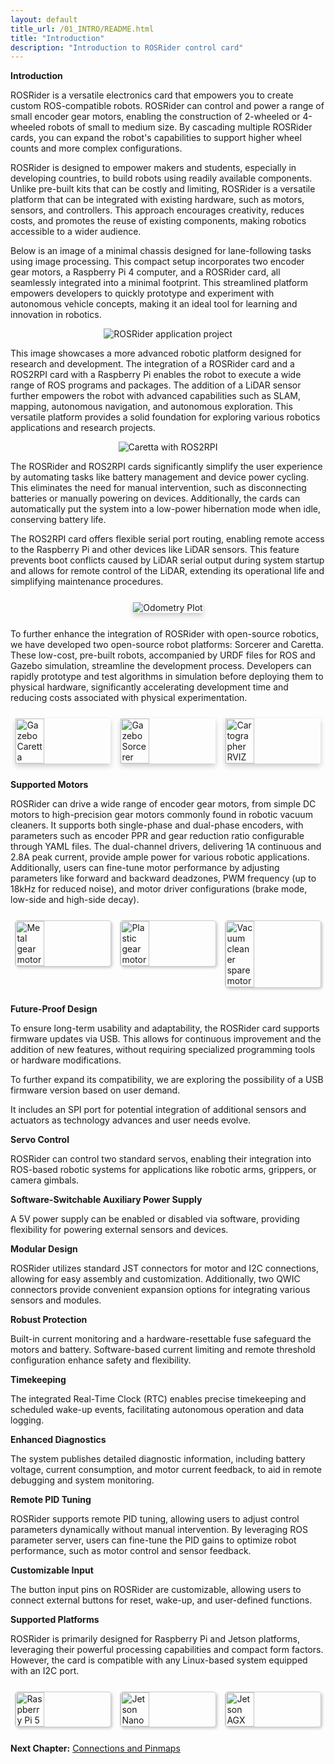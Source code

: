 ```yaml
---
layout: default
title_url: /01_INTRO/README.html
title: "Introduction"
description: "Introduction to ROSRider control card"
---
```


**Introduction**

ROSRider is a versatile electronics card that empowers you to create custom ROS-compatible robots. ROSRider can control and power a range of small encoder gear motors, enabling the construction of 2-wheeled or 4-wheeled robots of small to medium size. By cascading multiple ROSRider cards, you can expand the robot's capabilities to support higher wheel counts and more complex configurations.

ROSRider is designed to empower makers and students, especially in developing countries, to build robots using readily available components. Unlike pre-built kits that can be costly and limiting, ROSRider is a versatile platform that can be integrated with existing hardware, such as motors, sensors, and controllers. This approach encourages creativity, reduces costs, and promotes the reuse of existing components, making robotics accessible to a wider audience.

Below is an image of a minimal chassis designed for lane-following tasks using image processing. This compact setup incorporates two encoder gear motors, a Raspberry Pi 4 computer, and a ROSRider card, all seamlessly integrated into a minimal footprint. This streamlined platform empowers developers to quickly prototype and experiment with autonomous vehicle concepts, making it an ideal tool for learning and innovation in robotics.
<p align="center">
<img src="../images/sorcerer_rosrider_intro.jpg" alt="ROSRider application project">
</p>

This image showcases a more advanced robotic platform designed for research and development. The integration of a ROSRider card and a ROS2RPI card with a Raspberry Pi enables the robot to execute a wide range of ROS programs and packages. The addition of a LiDAR sensor further empowers the robot with advanced capabilities such as SLAM, mapping, autonomous navigation, and autonomous exploration. This versatile platform provides a solid foundation for exploring various robotics applications and research projects.

<p align="center">
<img src="../images/caretta_with_ros2rpi_intro.jpg" alt="Caretta with ROS2RPI">
</p>

The ROSRider and ROS2RPI cards significantly simplify the user experience by automating tasks like battery management and device power cycling. This eliminates the need for manual intervention, such as disconnecting batteries or manually powering on devices. Additionally, the cards can automatically put the system into a low-power hibernation mode when idle, conserving battery life.

The ROS2RPI card offers flexible serial port routing, enabling remote access to the Raspberry Pi and other devices like LiDAR sensors. This feature prevents boot conflicts caused by LiDAR serial output during system startup and allows for remote control of the LiDAR, extending its operational life and simplifying maintenance procedures.

<div style="display: flex; justify-content: space-around; margin: 25px 0;">
  <img src="../images/odometry-house-sm.gif" alt="Odometry Plot" style="box-shadow: 0px 4px 8px rgba(0, 0, 0, 0.2);">
</div>

To further enhance the integration of ROSRider with open-source robotics, we have developed two open-source robot platforms: Sorcerer and Caretta. These low-cost, pre-built robots, accompanied by URDF files for ROS and Gazebo simulation, streamline the development process. Developers can rapidly prototype and test algorithms in simulation before deploying them to physical hardware, significantly accelerating development time and reducing costs associated with physical experimentation.

<div style="display: flex; justify-content: space-around; margin: 25px 0;">
  <img src="../images/gazebo_caretta.png" alt="Gazebo Caretta" style="width: 30%; box-shadow: 0px 4px 8px rgba(0, 0, 0, 0.2);">
  <img src="../images/gazebo_sorcerer.png" alt="Gazebo Sorcerer" style="width: 30%; box-shadow: 0px 4px 8px rgba(0, 0, 0, 0.2);">
  <img src="../images/rviz_cartographer.png" alt="Cartographer RVIZ" style="width: 30%; box-shadow: 0px 4px 8px rgba(0, 0, 0, 0.2);">
</div>

**Supported Motors**

ROSRider can drive a wide range of encoder gear motors, from simple DC motors to high-precision gear motors commonly found in robotic vacuum cleaners. It supports both single-phase and dual-phase encoders, with parameters such as encoder PPR and gear reduction ratio configurable through YAML files. The dual-channel drivers, delivering 1A continuous and 2.8A peak current, provide ample power for various robotic applications. Additionally, users can fine-tune motor performance by adjusting parameters like forward and backward deadzones, PWM frequency (up to 18kHz for reduced noise), and motor driver configurations (brake mode, low-side and high-side decay).

<div style="display: flex; justify-content: space-around; margin: 25px 0;">
  <img src="../images/metal_gear_motor_a.png" alt="Metal gear motor" style="width: 30%; border: 1px solid #ccc; border-radius: 5px; box-shadow: 2px 2px 4px rgba(0, 0, 0, 0.2);">
  <img src="../images/plastic_gear_motor.png" alt="Plastic gear motor" style="width: 30%; border: 1px solid #ccc; border-radius: 5px; box-shadow: 2px 2px 4px rgba(0, 0, 0, 0.2);">
  <img src="../images/vacuum_robot_motor.png" alt="Vacuum cleaner spare motor" style="width: 30%; border: 1px solid #ccc; border-radius: 5px; box-shadow: 2px 2px 4px rgba(0, 0, 0, 0.2);">
</div>

**Future-Proof Design**

To ensure long-term usability and adaptability, the ROSRider card supports firmware updates via USB. This allows for continuous improvement and the addition of new features, without requiring specialized programming tools or hardware modifications.

To further expand its compatibility, we are exploring the possibility of a USB firmware version based on user demand.

It includes an SPI port for potential integration of additional sensors and actuators as technology advances and user needs evolve.

**Servo Control**

ROSRider can control two standard servos, enabling their integration into ROS-based robotic systems for applications like robotic arms, grippers, or camera gimbals.

**Software-Switchable Auxiliary Power Supply** 

A 5V power supply can be enabled or disabled via software, providing flexibility for powering external sensors and devices.

**Modular Design** 

ROSRider utilizes standard JST connectors for motor and I2C connections, allowing for easy assembly and customization. Additionally, two QWIC connectors provide convenient expansion options for integrating various sensors and modules.

**Robust Protection** 

Built-in current monitoring and a hardware-resettable fuse safeguard the motors and battery. Software-based current limiting and remote threshold configuration enhance safety and flexibility.

**Timekeeping** 

The integrated Real-Time Clock (RTC) enables precise timekeeping and scheduled wake-up events, facilitating autonomous operation and data logging.

**Enhanced Diagnostics** 

The system publishes detailed diagnostic information, including battery voltage, current consumption, and motor current feedback, to aid in remote debugging and system monitoring.

**Remote PID Tuning**

ROSRider supports remote PID tuning, allowing users to adjust control parameters dynamically without manual intervention. By leveraging ROS parameter server, users can fine-tune the PID gains to optimize robot performance, such as motor control and sensor feedback.

**Customizable Input**

The button input pins on ROSRider are customizable, allowing users to connect external buttons for reset, wake-up, and user-defined functions.

**Supported Platforms**

ROSRider is primarily designed for Raspberry Pi and Jetson platforms, leveraging their powerful processing capabilities and compact form factors. However, the card is compatible with any Linux-based system equipped with an I2C port.

<div style="display: flex; justify-content: space-around; margin: 25px 0;">
  <img src="../images/rpi.png" alt="Raspberry Pi 5" style="width: 30%; border: 1px solid #ccc; border-radius: 5px; box-shadow: 2px 2px 4px rgba(0, 0, 0, 0.2);">
  <img src="../images/jetson_nano.png" alt="Jetson Nano" style="width: 30%; border: 1px solid #ccc; border-radius: 5px; box-shadow: 2px 2px 4px rgba(0, 0, 0, 0.2);">
  <img src="../images/jetson_agx.png" alt="Jetson AGX" style="width: 30%; border: 1px solid #ccc; border-radius: 5px; box-shadow: 2px 2px 4px rgba(0, 0, 0, 0.2);">
</div>

__Next Chapter:__ [Connections and Pinmaps](../02_PINMAP/README.md)